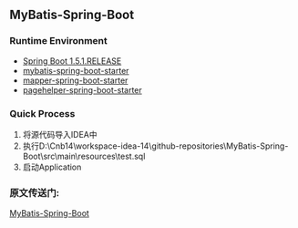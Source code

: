 ## MyBatis-Spring-Boot

### Runtime Environment

- [Spring Boot 1.5.1.RELEASE](https://github.com/spring-projects/spring-boot)
- [mybatis-spring-boot-starter](https://github.com/mybatis/spring-boot-starter)
- [mapper-spring-boot-starter](https://github.com/abel533/mapper-boot-starter)
- [pagehelper-spring-boot-starter](https://github.com/pagehelper/pagehelper-spring-boot)

### Quick Process

1. 将源代码导入IDEA中
2. 执行D:\Cnb14\workspace-idea-14\github-repositories\MyBatis-Spring-Boot\src\main\resources\test.sql
3. 启动Application

### 原文传送门:

[MyBatis-Spring-Boot](https://github.com/abel533/MyBatis-Spring-Boot)